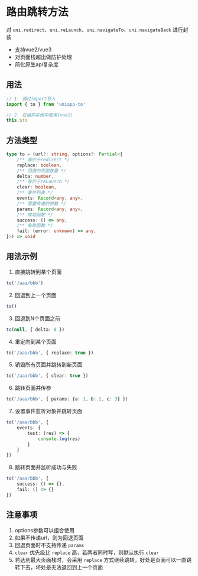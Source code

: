 # 路由跳转方法

对 `uni.redirect`、`uni.reLaunch`、`uni.navigateTo`、`uni.navigateBack` 进行封装

- 支持vue2/vue3
- 对页面栈超出做防护处理
- 简化原生api复杂度

## 用法
```ts
// 1. 通过import导入
import { to } from 'uniapp-to'

// 2. 在组件实例中使用(vue2)
this.$to
```

## 方法类型
```ts
type to = (url?: string, options?: Partial<{
    /** 等价于redirect */
    replace: boolean,
    /** 回退的页面数量 */
    delta: number,
    /** 等价于reLaunch */
    clear: boolean,
    /** 事件列表 */
    events: Record<any, any>,
    /** 需要传递的参数 */
    params: Record<any, any>,
    /** 成功函数 */
    success: () => any,
    /** 失败函数 */
    fail: (error: unknown) => any,
}>) => void
```

## 用法示例

1. 直接跳转到某个页面
```ts
to('/aaa/bbb')
```

2. 回退到上一个页面
```ts
to()
```

3. 回退到N个页面之前
```ts
to(null, { delta: 8 })
```

4. 重定向到某个页面
```ts
to('/aaa/bbb', { replace: true })
```

5. 销毁所有页面并跳转到新页面
```ts
to('/aaa/bbb', { clear: true })
```

6. 跳转页面并传参
```ts
to('/aaa/bbb', { params: {a: 1, b: 2, c: 3} })
```

7. 设置事件监听对象并跳转页面
```ts
to('/aaa/bbb', {
    events: {
        test: (res) => {
            console.log(res)
        }
    }
})
```

8. 跳转页面并监听成功与失败
```ts
to('/aaa/bbb', {
    success: () => {},
    fail: () => {}
})
```

## 注意事项

1. options参数可以组合使用
2. 如果不传递url，则为回退页面
3. 回退页面时不支持传递 `params` 
4. `clear` 优先级比 `replace` 高，若两者同时写，则默认执行 `clear`
5. 若达到最大页面栈时，会采用 `replace` 方式继续跳转，好处是页面可以一直跳转下去，坏处是无法退回到上一个页面